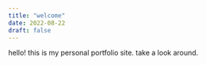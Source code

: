 ```yaml
---
title: "welcome"
date: 2022-08-22
draft: false
---
```

hello! this is my personal portfolio site. take a look around.